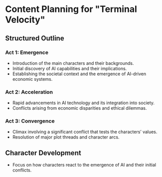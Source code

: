 # Content Planning for "Terminal Velocity"

## Structured Outline
### Act 1: Emergence
- Introduction of the main characters and their backgrounds.
- Initial discovery of AI capabilities and their implications.
- Establishing the societal context and the emergence of AI-driven economic systems.

### Act 2: Acceleration
- Rapid advancements in AI technology and its integration into society.
- Conflicts arising from economic disparities and ethical dilemmas.

### Act 3: Convergence
- Climax involving a significant conflict that tests the characters’ values.
- Resolution of major plot threads and character arcs.

## Character Development
- Focus on how characters react to the emergence of AI and their initial conflicts.
